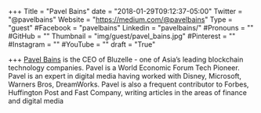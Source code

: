 +++
Title = "Pavel Bains"
date = "2018-01-29T09:12:37-05:00"
Twitter = "@pavelbains"
Website = "https://medium.com/@pavelbains"
Type = "guest"
#Facebook = "pavelbains"
Linkedin = "pavelbains/"
#Pronouns = ""
#GitHub = ""
Thumbnail = "img/guest/pavel_bains.jpg"
#Pinterest = ""
#Instagram = ""
#YouTube = ""
draft = "True"

+++
[Pavel Bains](https://www.linkedin.com/in/pavelbains/) is the CEO of Bluzelle - one of Asia’s leading blockchain technology companies. Pavel is a World Economic Forum Tech Pioneer. Pavel is an expert in digital media having worked with Disney, Microsoft, Warners Bros, DreamWorks. Pavel is also a frequent contributor to Forbes, Huffington Post and Fast Company, writing articles in the areas of finance and digital media

